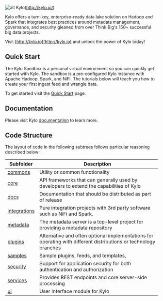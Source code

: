 ![alt Kylo](https://cloud.githubusercontent.com/assets/5693584/22863033/4976d7d2-f0ee-11e6-95ec-3a30e2162a3c.png)(http://kylo.io/)

Kylo offers a turn-key, enterprise-ready data lake solution on Hadoop and Spark that integrates best practices around metadata management, governance, and security gleaned from over Think Big's 150+ successful big data projects.

Visit [http://kylo.io](http://kylo.io) and unlock the power of Kylo today!

## Quick Start
The Kylo Sandbox is a personal virtual environment so you can quickly get started with Kylo. The sandbox is a pre-configured Kylo instance with Apache Hadoop, Spark, and NiFi. The tutorials below will teach you how to create your first ingest feed and wrangle data.

To get started visit the [Quick Start](http://kylo.io/quickstart.html) page.

## Documentation
Please visit Kylo [documentation](http://kylo.readthedocs.io/) to learn more.  

## Code Structure

The layout of code in the following subtrees follows particular reasoning described below: 

| Subfolder        | Description           |
| ------------- |-------------|
| [commons](commons) |  Utility or common functionality
| [core](core) | API frameworks that can generally used by developers to extend the capabilities of Kylo
| [docs](docs) | Documentation that should be distributed as part of release
| [integrations](integrations) | Pure integration projects with 3rd party software such as NiFi and Spark. 
| [metadata](metadata) | The metadata server is a top-level project for providing a metadata repository
| [plugins](plugins) | Alternative and often optional implementations for operating with different distributions or technology branches
| [samples](samples) | Sample plugins, feeds, and templates,
| [security](security) | Support for application security for both authentication and authorization
| [services](services) | Provides REST endpoints and core server-side processing
| [ui](ui) | User Interface module for Kylo
